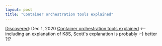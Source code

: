 ```yaml
---
layout: post
title: "Container orchestration tools explained"
---
```

[Discovered](http://rolandtanglao.com/2020/07/29/p1-blogthis-checkvist-list-links-to-blog/): Dec 1, 2020  [Container orchestration tools explained](https://dev.to/sarmadsaleem/container-orchestration-tools-explained-1c4i) <-- including an explanation of K8S, Scott's explanation is probably :-) better ?!?
